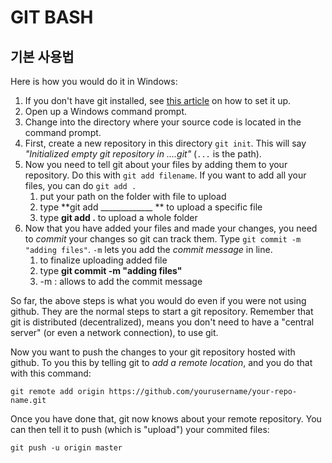 # GIT BASH

## 기본 사용법

Here is how you would do it in Windows:

1. If you don't have git installed, see [this article](https://help.github.com/articles/set-up-git) on how to set it up.
2. Open up a Windows command prompt.
3. Change into the directory where your source code is located in the command prompt.
4. First, create a new repository in this directory `git init`. This will say *"Initialized empty git repository in ....git"* (`...` is the path).
5. Now you need to tell git about your files by adding them to your repository. Do this with `git add filename`. If you want to add all your files, you can do `git add .`
   1. put your path on the folder with file to upload
   2. type **git add _____________ ** to upload a specific file
   3. type **git add .** to upload a whole folder
6. Now that you have added your files and made your changes, you need to *commit* your changes so git can track them. Type `git commit -m "adding files"`. `-m` lets you add the *commit message* in line.
   1. to finalize uploading added file
   2. type **git commit -m "adding files"** 
   3. -m : allows to add the commit message

So far, the above steps is what you would do even if you were not using github. They are the normal steps to start a git repository. Remember that git is distributed (decentralized), means you don't need to have a "central server" (or even a network connection), to use git.

Now you want to push the changes to your git repository hosted with github. To you this by telling git to *add a remote location*, and you do that with this command:

```
git remote add origin https://github.com/yourusername/your-repo-name.git
```

Once you have done that, git now knows about your remote repository. You can then tell it to push (which is "upload") your commited files:

```
git push -u origin master
```